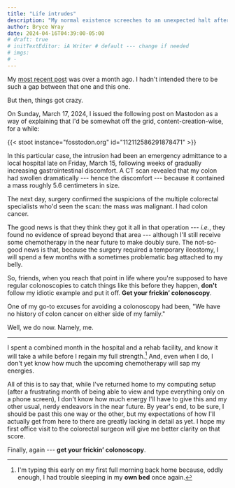 ```yaml
---
title: "Life intrudes"
description: "My normal existence screeches to an unexpected halt after some equally unexpected news."
author: Bryce Wray
date: 2024-04-16T04:39:00-05:00
# draft: true
# initTextEditor: iA Writer # default --- change if needed
# imgs:
# -
---
```


My [most recent post](/posts/2024/03/new-advantages-keepass-way/) was over a month ago. I hadn't intended there to be such a gap between that one and this one.

But then, things got crazy.

<!--more-->

On Sunday, March 17, 2024, I issued the following post on Mastodon as a way of explaining that I'd be somewhat off the grid, content-creation-wise, for a while:

{{< stoot instance="fosstodon.org" id="112112586291878471"  >}}

<!--

Life has intruded, as it has a tendency to do on short notice. Will be considerably less active online in at least the near future. Will have more to say about it when time and circumstances allow.

2024-03-17-1405CDT

https://fosstodon.org/@BryceWrayTX/112112586291878471
-->

In this particular case, the intrusion had been an emergency admittance to a local hospital late on Friday, March 15, following weeks of gradually increasing gastrointestinal discomfort. A CT scan revealed that my colon had swollen dramatically --- hence the discomfort --- because it contained a mass roughly 5.6 centimeters in size.

The next day, surgery confirmed the suspicions of the multiple colorectal specialists who'd seen the scan: the mass was malignant. I had colon cancer.

The good news is that they think they got it all in that operation --- *i.e.*, they found no evidence of spread beyond that area --- although I'll still receive some chemotherapy in the near future to make doubly sure. The not-so-good news is that, because the surgery required a temporary ileostomy, I will spend a few months with a sometimes problematic bag attached to my belly.

So, friends, when you reach that point in life where you're supposed to have regular colonoscopies to catch things like this before they happen, **don't** follow my idiotic example and put it off. **Get your frickin’ colonoscopy**.

One of my go-to excuses for avoiding a colonoscopy had been, "We have no history of colon cancer on either side of my family."

Well, we do now. Namely, me.

----

I spent a combined month in the hospital and a rehab facility, and know it will take a while before I regain my full strength.[^insomnia] And, even when I do, I don't yet know how much the upcoming chemotherapy will sap my energies.

[^insomnia]: I'm typing this early on my first full morning back home because, oddly enough, I had trouble sleeping in my **own bed** once again.

All of this is to say that, while I've returned home to my computing setup (after a frustrating month of being able to view and type everything only on a phone screen), I don't know how much energy I'll have to give this and my other usual, nerdy endeavors in the near future. By year's end, to be sure, I should be past this one way or the other, but my expectations of how I'll actually get from here to there are greatly lacking in detail as yet. I hope my first office visit to the colorectal surgeon will give me better clarity on that score.

Finally, again --- **get your frickin’ colonoscopy**.
